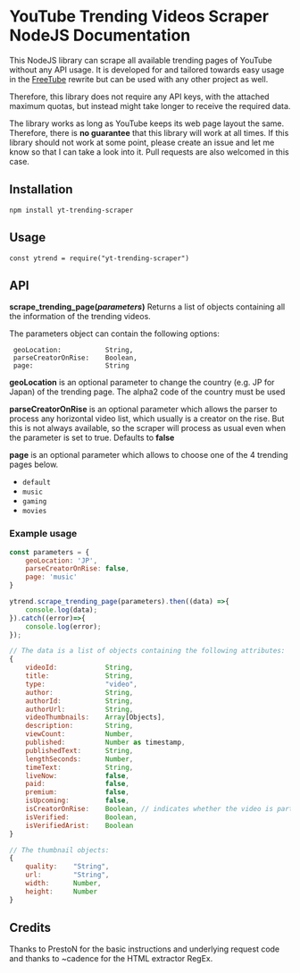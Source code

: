 # YouTube Trending Videos Scraper NodeJS Documentation
This NodeJS library can scrape all available trending pages of YouTube without any API usage. It is developed for and tailored towards easy usage in the [FreeTube](https://github.com/FreeTubeApp/FreeTube-Vue) rewrite but can be used with any other project as well.

Therefore, this library does not require any API keys, with the attached maximum quotas, but instead might take longer to receive the required data.

The library works as long as YouTube keeps its web page layout the same. Therefore, there is **no guarantee** that this library will work at all times.
If this library should not work at some point, please create an issue and let me know so that I can take a look into it. Pull requests are also welcomed in this case.

## Installation
`npm install yt-trending-scraper`

## Usage
`const ytrend = require("yt-trending-scraper")`

## API
**scrape_trending_page(_parameters_)**
Returns a list of objects containing all the information of the trending videos.

The parameters object can contain the following options:

``` 
 geoLocation:           String,
 parseCreatorOnRise:    Boolean,
 page:                  String
```


__geoLocation__ is an optional parameter to change the country (e.g. JP for Japan) of the trending page. The alpha2 code of the country must be used


__parseCreatorOnRise__ is an optional parameter which allows the parser to process any horizontal video list, which usually is a creator on the rise. But this is not always available, so the scraper will process as usual even when the parameter is set to true. Defaults to **false**


__page__ is an optional parameter which allows to choose one of the 4 trending pages below.

- `default`
- `music`
- `gaming`
- `movies`

### Example usage

```javascript
const parameters = {
    geoLocation: 'JP',
    parseCreatorOnRise: false,
    page: 'music'
}

ytrend.scrape_trending_page(parameters).then((data) =>{
    console.log(data);
}).catch((error)=>{
    console.log(error);
});

// The data is a list of objects containing the following attributes:
{
    videoId:            String,
    title:              String,
    type:               "video",
    author:             String,
    authorId:           String,
    authorUrl:          String,
    videoThumbnails:    Array[Objects],
    description:        String,
    viewCount:          Number,
    published:          Number as timestamp,
    publishedText:      String,
    lengthSeconds:      Number,
    timeText:           String,
    liveNow:            false,
    paid:               false,
    premium:            false,
    isUpcoming:         false,
    isCreatorOnRise:    Boolean, // indicates whether the video is part of a creator on the rise
    isVerified:         Boolean,
    isVerifiedArist:    Boolean
}

// The thumbnail objects:
{
    quality:    "String",
    url:        "String",
    width:      Number,
    height:     Number
}
```
## Credits
Thanks to PrestoN for the basic instructions and underlying request code and thanks to ~cadence for the HTML extractor RegEx. 
